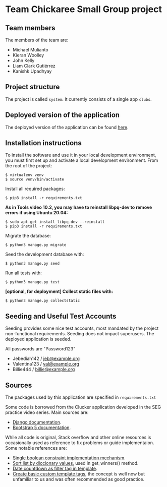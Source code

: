 # Team Chickaree Small Group project

## Team members
The members of the team are:
- Michael Mulianto
- Kieran Woolley
- John Kelly
- Liam Clark Gutiérrez
- Kanishk Upadhyay

## Project structure
The project is called `system`.  It currently consists of a single app `clubs`.

## Deployed version of the application
The deployed version of the application can be found [here](https://lit-tundra-65931.herokuapp.com/).

## Installation instructions
To install the software and use it in your local development environment, you must first set up and activate a local development environment.  From the root of the project:

```
$ virtualenv venv
$ source venv/bin/activate
```

Install all required packages:

```
$ pip3 install -r requirements.txt
```

**As in Tools video 10.2, you may have to reinstall libpq-dev to remove errors if using Ubuntu 20.04:**

```
$ sudo apt-get install libpq-dev --reinstall
$ pip3 install -r requirements.txt
```

Migrate the database:

```
$ python3 manage.py migrate
```

Seed the development database with:

```
$ python3 manage.py seed
```

Run all tests with:
```
$ python3 manage.py test
```

**[optional, for deployment] Collect static files with:**
```
$ python3 manage.py collectstatic
```

## Seeding and Useful Test Accounts
Seeding provides some nice test accounts, most mandated by the project non-functional requirements.
Seeding does not impact superusers.
The deployed application is seeded.

All passwords are "Password123"
  - Jebediah142 / jeb@example.org
  - Valentina123 / val@example.org
  - Billie444 / billie@example.org

## Sources
The packages used by this application are specified in `requirements.txt`

Some code is borrowed from the Clucker application developed in the SEG practice video series.
Main sources are:
  - [Django documentation](https://docs.djangoproject.com/en/4.0/).
  - [Bootstrap 5 documentation](https://getbootstrap.com/docs/5.1/getting-started/introduction/).

While all code is original, Stack overflow and other online resources is occasionally used as reference to fix problems or guide implementaion. Some notable references are:
  - [Single boolean constraint implementation mechanism](https://stackoverflow.com/questions/1455126/unique-booleanfield-value-in-django).
  - [Sort list by diccionary values](https://www.geeksforgeeks.org/python-sort-list-by-dictionary-values/), used in get_winners() method.
  - [Date countdown as filter tag in template](https://stackoverflow.com/questions/47622089/django-template-counting-days-from-now-to-specific-date).
  - [Create basic custom template tags](https://stackoverflow.com/questions/6451304/django-simple-custom-template-tag-example), the concept is well now but unfamiliar to us and was often recommended as good practice.
